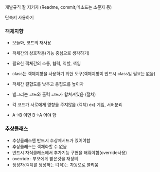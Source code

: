 개발규칙 잘 지키자 (Readme, commit,메소드는 소문자 등)

단축키 사용하기

### 객체지향
- 모듈화, 코드의 재사용
- 객체간의 상호작용(기능 중심으로 생각하기)

- 필요한 객체간의 소통, 협력, 역할, 책임

- class는 객체지향을 사용하기 위한 도구(객체지향이 반드시 class일 필요는 없음)

- 객체간 결합도를 낮추고 응집도를 높이자

- 별그리는 코드와 출력 코드가 합쳐져있음 (절차)
- 각 코드가 서로에게 영향을 주지않음 (객체) ex) 게임, 서버분리

- A->B 이면 B->A 어야 함

### 추상클래스
- 추상클래스엔 반드시 추상메서드가 있어야함
- 추상클래스는 객체화할 수 없음
- 반드시 자식클래스에서 추가기능 구현을 해줘야함(override사용)
- override : 부모에게 받은것을 재정의
- 생성자(객체를 생성하는 녀석)는 자동으로 불리움
